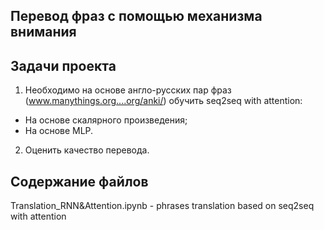 ## Перевод фраз с помощью механизма внимания

## Задачи проекта

1. Необходимо на основе англо-русских пар фраз (www.manythings.org....org/anki/) обучить seq2seq with attention:
- На основе скалярного произведения;
- На основе MLP.
2. Оценить качество перевода.

## Содержание файлов

Translation_RNN&Attention.ipynb - phrases translation based on seq2seq with attention
